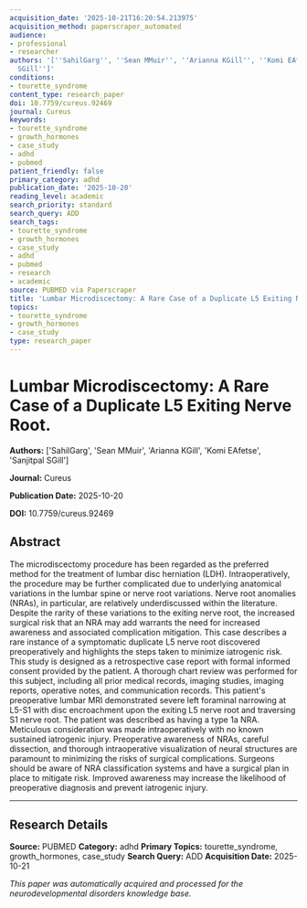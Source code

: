 ```yaml
---
acquisition_date: '2025-10-21T16:20:54.213975'
acquisition_method: paperscraper_automated
audience:
- professional
- researcher
authors: '[''SahilGarg'', ''Sean MMuir'', ''Arianna KGill'', ''Komi EAfetse'', ''Sanjitpal
  SGill'']'
conditions:
- tourette_syndrome
content_type: research_paper
doi: 10.7759/cureus.92469
journal: Cureus
keywords:
- tourette_syndrome
- growth_hormones
- case_study
- adhd
- pubmed
patient_friendly: false
primary_category: adhd
publication_date: '2025-10-20'
reading_level: academic
search_priority: standard
search_query: ADD
search_tags:
- tourette_syndrome
- growth_hormones
- case_study
- adhd
- pubmed
- research
- academic
source: PUBMED via Paperscraper
title: 'Lumbar Microdiscectomy: A Rare Case of a Duplicate L5 Exiting Nerve Root.'
topics:
- tourette_syndrome
- growth_hormones
- case_study
type: research_paper
---
```


# Lumbar Microdiscectomy: A Rare Case of a Duplicate L5 Exiting Nerve Root.

**Authors:** ['SahilGarg', 'Sean MMuir', 'Arianna KGill', 'Komi EAfetse', 'Sanjitpal SGill']

**Journal:** Cureus

**Publication Date:** 2025-10-20

**DOI:** 10.7759/cureus.92469

## Abstract

The microdiscectomy procedure has been regarded as the preferred method for the treatment of lumbar disc herniation (LDH). Intraoperatively, the procedure may be further complicated due to underlying anatomical variations in the lumbar spine or nerve root variations. Nerve root anomalies (NRAs), in particular, are relatively underdiscussed within the literature. Despite the rarity of these variations to the exiting nerve root, the increased surgical risk that an NRA may add warrants the need for increased awareness and associated complication mitigation. This case describes a rare instance of a symptomatic duplicate L5 nerve root discovered preoperatively and highlights the steps taken to minimize iatrogenic risk. This study is designed as a retrospective case report with formal informed consent provided by the patient. A thorough chart review was performed for this subject, including all prior medical records, imaging studies, imaging reports, operative notes, and communication records. This patient's preoperative lumbar MRI demonstrated severe left foraminal narrowing at L5-S1 with disc encroachment upon the exiting L5 nerve root and traversing S1 nerve root. The patient was described as having a type 1a NRA. Meticulous consideration was made intraoperatively with no known sustained iatrogenic injury. Preoperative awareness of NRAs, careful dissection, and thorough intraoperative visualization of neural structures are paramount to minimizing the risks of surgical complications. Surgeons should be aware of NRA classification systems and have a surgical plan in place to mitigate risk. Improved awareness may increase the likelihood of preoperative diagnosis and prevent iatrogenic injury.

---

## Research Details

**Source:** PUBMED
**Category:** adhd
**Primary Topics:** tourette_syndrome, growth_hormones, case_study
**Search Query:** ADD
**Acquisition Date:** 2025-10-21

*This paper was automatically acquired and processed for the neurodevelopmental disorders knowledge base.*
